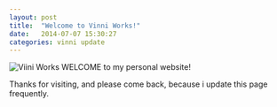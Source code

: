```yaml
---
layout: post
title:  "Welcome to Vinni Works!"
date:   2014-07-07 15:30:27
categories: vinni update
---
```


![Viini Works](/vinniblogsite/assets/Vinni2.jpg) WELCOME to my personal website! 

Thanks for visiting, and please come back, because i update this page frequently.
